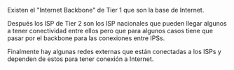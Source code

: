 Existen el "Internet Backbone" de Tier 1 que son la base de Internet.

Después los ISP de Tier 2 son los ISP nacionales que pueden llegar algunos a tener conectividad entre ellos pero que para algunos casos tiene que pasar por el backbone para las conexiones entre IPSs.

Finalmente hay algunas redes externas que están conectadas a los ISPs y dependen de estos para tener conexión a Internet.